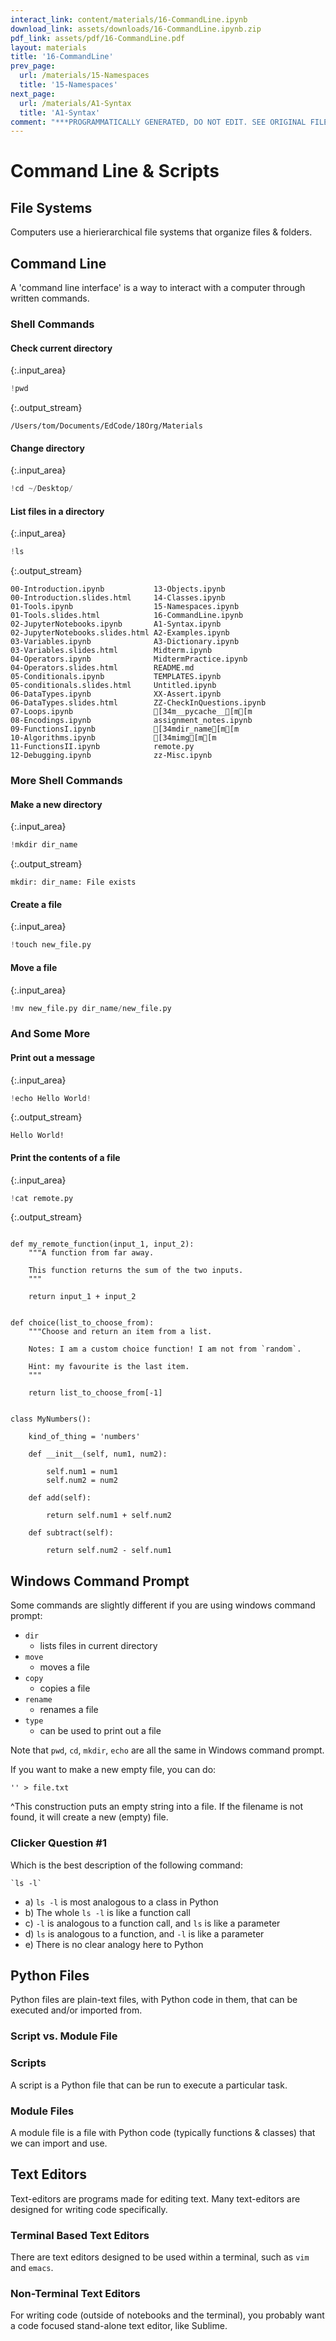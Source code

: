 ```yaml
---
interact_link: content/materials/16-CommandLine.ipynb
download_link: assets/downloads/16-CommandLine.ipynb.zip
pdf_link: assets/pdf/16-CommandLine.pdf
layout: materials
title: '16-CommandLine'
prev_page:
  url: /materials/15-Namespaces
  title: '15-Namespaces'
next_page:
  url: /materials/A1-Syntax
  title: 'A1-Syntax'
comment: "***PROGRAMMATICALLY GENERATED, DO NOT EDIT. SEE ORIGINAL FILES IN /content***"
---
```


# Command Line & Scripts

## File Systems

<div class="alert alert-success">
Computers use a hierierarchical file systems that organize files & folders.
</div>

## Command Line

<div class="alert alert-success">
A 'command line interface' is a way to interact with a computer through written commands.
</div>

### Shell Commands

#### Check current directory



{:.input_area}
```python
!pwd
```


{:.output_stream}
```
/Users/tom/Documents/EdCode/18Org/Materials

```

#### Change directory



{:.input_area}
```python
!cd ~/Desktop/
```


#### List files in a directory



{:.input_area}
```python
!ls
```


{:.output_stream}
```
00-Introduction.ipynb           13-Objects.ipynb
00-Introduction.slides.html     14-Classes.ipynb
01-Tools.ipynb                  15-Namespaces.ipynb
01-Tools.slides.html            16-CommandLine.ipynb
02-JupyterNotebooks.ipynb       A1-Syntax.ipynb
02-JupyterNotebooks.slides.html A2-Examples.ipynb
03-Variables.ipynb              A3-Dictionary.ipynb
03-Variables.slides.html        Midterm.ipynb
04-Operators.ipynb              MidtermPractice.ipynb
04-Operators.slides.html        README.md
05-Conditionals.ipynb           TEMPLATES.ipynb
05-conditionals.slides.html     Untitled.ipynb
06-DataTypes.ipynb              XX-Assert.ipynb
06-DataTypes.slides.html        ZZ-CheckInQuestions.ipynb
07-Loops.ipynb                  [34m__pycache__[m[m
08-Encodings.ipynb              assignment_notes.ipynb
09-FunctionsI.ipynb             [34mdir_name[m[m
10-Algorithms.ipynb             [34mimg[m[m
11-FunctionsII.ipynb            remote.py
12-Debugging.ipynb              zz-Misc.ipynb

```

### More Shell Commands

#### Make a new directory



{:.input_area}
```python
!mkdir dir_name
```


{:.output_stream}
```
mkdir: dir_name: File exists

```

#### Create a file



{:.input_area}
```python
!touch new_file.py 
```


#### Move a file



{:.input_area}
```python
!mv new_file.py dir_name/new_file.py
```


### And Some More

#### Print out a message



{:.input_area}
```python
!echo Hello World!
```


{:.output_stream}
```
Hello World!

```

#### Print the contents of a file



{:.input_area}
```python
!cat remote.py
```


{:.output_stream}
```

def my_remote_function(input_1, input_2):
    """A function from far away. 
    
    This function returns the sum of the two inputs. 
    """
    
    return input_1 + input_2


def choice(list_to_choose_from):
    """Choose and return an item from a list. 
       
    Notes: I am a custom choice function! I am not from `random`. 
    
    Hint: my favourite is the last item. 
    """
    
    return list_to_choose_from[-1]
    
    
class MyNumbers():
    
    kind_of_thing = 'numbers'
    
    def __init__(self, num1, num2):
        
        self.num1 = num1
        self.num2 = num2
        
    def add(self):
        
        return self.num1 + self.num2
        
    def subtract(self):
        
        return self.num2 - self.num1

```

## Windows Command Prompt

Some commands are slightly different if you are using windows command prompt:

- `dir`
    - lists files in current directory
- `move`	
    - moves a file
- `copy`	
    - copies a file
- `rename`	
    - renames a file
- `type`
    - can be used to print out a file
    
Note that `pwd`, `cd`, `mkdir`, `echo` are all the same in Windows command prompt.

If you want to make a new empty file, you can do:

`'' > file.txt`

^This construction puts an empty string into a file. If the filename is not found, it will create a new (empty) file.

### Clicker Question #1

Which is the best description of the following command:
    
    `ls -l`

- a) `ls -l` is most analogous to a class in Python
- b) The whole `ls -l` is like a function call
- c) `-l` is analogous to a function call, and `ls` is like a parameter
- d) `ls` is analogous to a function, and `-l` is like a parameter
- e) There is no clear analogy here to Python

## Python Files

<div class="alert alert-success">
Python files are plain-text files, with Python code in them, that can be executed and/or imported from.
</div>

### Script vs. Module File

### Scripts

<div class="alert alert-success">
A script is a Python file that can be run to execute a particular task. 
</div>

### Module Files

<div class="alert alert-success">
A module file is a file with Python code (typically functions & classes) that we can import and use.
</div>

## Text Editors

<div class="alert alert-success">
Text-editors are programs made for editing text. Many text-editors are designed for writing code specifically. 
</div>

### Terminal Based Text Editors

There are text editors designed to be used within a terminal, such as `vim` and `emacs`. 

### Non-Terminal Text Editors

For writing code (outside of notebooks and the terminal), you probably want a code focused stand-alone text editor, like Sublime.
